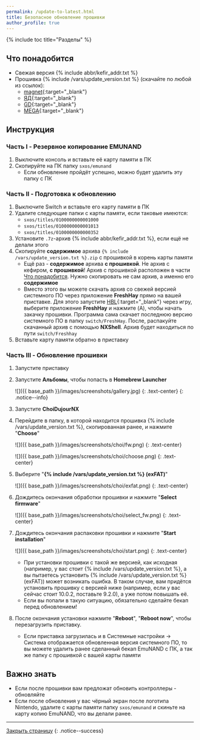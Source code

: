 ```yaml
---
permalink: /update-to-latest.html
title: Безопасное обновление прошивки 
author_profile: true
---
```

{% include toc title="Разделы" %}

## Что понадобится

* Свежая версия {% include abbr/kefir_addr.txt %}
* Прошивка {% include /vars/update_version.txt %} (скачайте по любой из ссылок):
	* [magnet](magnet:?xt=urn:btih:F88BD58A654A766142339A6E5B24ABF3FE475DC7&dn=10.2.0-daybreak.zip&tr=udp%3a%2f%2ftracker.openbittorrent.com%3a80%2fannounce){:target="_blank"}
	* [ЯД](https://yadi.sk/d/Gxe4Aa-TTg-w3A){:target="_blank"}
	* [GD](https://drive.google.com/file/d/1TMU4m3rCqI6I-zeIlfm6ZQ27cdtVEZ4B/view?usp=sharing){:target="_blank"}
	* [MEGA](https://mega.nz/file/El1kgQKI#WlT4eigPHlDJF0FLci4ikLuRdVESjBny92Ce2P7Y4dE){:target="_blank"}

## Инструкция

### Часть I - Резервное копирование EMUNAND

1. Выключите консоль и вставьте её карту памяти в ПК
1. Скопируйте на ПК папку `sxos/emunand`
	* Если обновление пройдёт успешно, можно будет удалить эту папку с ПК

### Часть II - Подготовка к обновлению

1. Выключите Switch и вставьте его карту памяти в ПК 
1. Удалите следующие папки с карты памяти, если таковые имеются:
	* `sxos/titles/0100000000001000`
	* `sxos/titles/0100000000001013`
	* `sxos/titles/0100000000000352`
1. Установите `.7z`-архив {% include abbr/kefir_addr.txt %}, если ещё не делали этого
1. Скопируйте **содержимое** архива `{% include /vars/update_version.txt %}.zip` с прошивкой в корень карты памяти
	* Ещё раз - **содержимое** архива **с прошивкой**. Не архив с кефиром, **с прошивкой**! Архив с прошивкой расположен в части [Что понадобится](#что-понадобится). Нужно скопировать не сам архив, а именно его **содержимое**
	* Вместо этого вы можете скачать архив со свежей версией системного ПО через приложение **FreshHay** прямо на вашей приставке. Для этого запустите [HBL](hbl){:target="_blank"} через игру, выберите приложение **FreshHay** и нажмите (A), чтобы начать закачку прошивки. Программа сама скачает последнюю версию системного ПО в папку `switch/FreshHay`. После, распакуйте скачанный архив с помощью **NXShell**. Архив будет находиться по пути `switch/Freshhay`
1. Вставьте карту памяти обратно в приставку

### Часть III - Обновление прошивки

1. Запустите приставку
1. Запустите **Альбомы**, чтобы попасть в **Homebrew Launcher**

    ![]({{ base_path }}/images/screenshots/gallery.jpg) 
    {: .text-center}
    {: .notice--info}

1. Запустите **ChoiDujourNX**
1. Перейдите в папку, в которой находится прошивка {% include /vars/update_version.txt %}, скопированная ранее, и нажмите "**Choose**"

	![]({{ base_path }}/images/screenshots/choi/fw.png)
	{: .text-center}

	![]({{ base_path }}/images/screenshots/choi/choose.png)
	{: .text-center}

1. Выберите "**{% include /vars/update_version.txt %} (exFAT)**"

	![]({{ base_path }}/images/screenshots/choi/exfat.png)
	{: .text-center}

1. Дождитесь окончания обработки прошивки и нажмите "**Select firmware**"
	
	![]({{ base_path }}/images/screenshots/choi/select_fw.png)
	{: .text-center}

1. Дождитесь окончания распаковки прошивки и нажмите "**Start installation**"
	
	![]({{ base_path }}/images/screenshots/choi/start.png)
	{: .text-center}

	* При установки прошивки с такой же версией, как исходная (например, у вас стоит {% include /vars/update_version.txt %}, а вы пытаетесь установить {% include /vars/update_version.txt %} (exFAT)) может возникать ошибка. В таком случае, вам придётся установить прошивку с версией ниже (например, если у вас сейчас стоит 10.0.2, поставьте 9.2.0), а уже потом повышать её. 
	* Если вы попали в такую ситуацию, обязательно сделайте бекап перед обновлением!
1. После окончания установки нажмите "**Reboot**", "**Reboot now**", чтобы перезагрузить приставку. 
	* Если приставка загрузилась и в Системные настройки -> Система отображается обновленная версия системного ПО, то вы можете удалить ранее сделанный бекап EmuNAND с ПК, а так же папку с прошивкой с вашей карты памяти

## Важно знать

* Если после прошивки вам предложат обновить контроллеры - обновляйте
* Если после обновления у вас чёрный экран после логотипа Nintendo, удалите с карты памяти папку `sxos/emunand` и скиньте на карту копию EmuNAND, что вы делали ранее.

___

[Закрыть страницу](javascript:window.close();)
{: .notice--success}